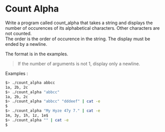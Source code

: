 # Count Alpha

Write a program called count_alpha that takes a string and displays the number of occurences of its alphabetical characters. Other characters are not counted.  
The order is the order of occurence in the string. The display must be ended by a newline.

The format is in the examples.

>If the number of arguments is not 1, display only a newline.

Examples :
``` bash
$> ./count_alpha abbcc
1a, 2b, 2c
$> ./count_alpha "abbcc"
1a, 2b, 2c
$> ./count_alpha "abbcc" "dddeef" | cat -e
$
$> ./count_alpha "My Hyze 47y 7." | cat -e
1m, 3y, 1h, 1z, 1e$
$> ./count_alpha "" | cat -e
$
```